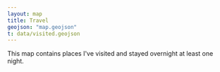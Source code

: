 ```yaml
---
layout: map
title: Travel
geojson: "map.geojson"
t: data/visited.geojson
---
```

This map contains places I've visited and stayed overnight at least one night.
